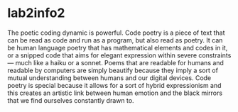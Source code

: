 # lab2info2
The poetic coding dynamic is powerful.
Code poetry is a piece of text that can be read as code and run as a program, but also read as poetry. 
It can be human language poetry that has mathematical elements and codes in it, or a snipped code that aims for elegant expression within severe constraints
— much like a haiku or a sonnet.
Poems that are readable for humans and readable by computers are simply beautify because they imply a sort of mutual understanding between humans and our digital devices.
Code poetry is special because it allows for a sort of hybrid expressionism and this creates an artistic link between human emotion and the black mirrors
that we find ourselves constantly drawn to.
